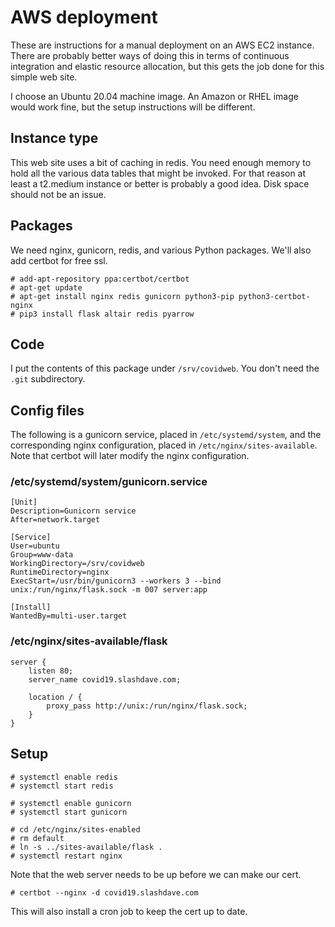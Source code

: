 # AWS deployment

These are instructions for a manual deployment on an AWS EC2 instance. There 
are probably better ways of doing this in terms of continuous integration
and elastic resource allocation, but this gets the job done for this 
simple web site.

I choose an Ubuntu 20.04 machine image. An Amazon or RHEL image would work
fine, but the setup instructions will be different.

## Instance type

This web site uses a bit of caching in redis. You need enough memory
to hold all the various data tables that might be invoked. For that
reason at least a t2.medium instance or better is probably a good idea.
Disk space should not be an issue.

## Packages

We need nginx, gunicorn, redis, and various Python packages. We'll
also add certbot for free ssl.

```
# add-apt-repository ppa:certbot/certbot
# apt-get update
# apt-get install nginx redis gunicorn python3-pip python3-certbot-nginx
# pip3 install flask altair redis pyarrow
```

## Code

I put the contents of this package under ```/srv/covidweb```. You don't
need the ```.git``` subdirectory.

## Config files

The following is a gunicorn service, placed in ```/etc/systemd/system```,
and the corresponding nginx configuration, placed in ```/etc/nginx/sites-available```.
Note that certbot will later modify the nginx configuration.

### /etc/systemd/system/gunicorn.service

```
[Unit]
Description=Gunicorn service
After=network.target

[Service]
User=ubuntu
Group=www-data
WorkingDirectory=/srv/covidweb
RuntimeDirectory=nginx
ExecStart=/usr/bin/gunicorn3 --workers 3 --bind unix:/run/nginx/flask.sock -m 007 server:app

[Install]
WantedBy=multi-user.target
```

### /etc/nginx/sites-available/flask

```
server {
    listen 80;
    server_name covid19.slashdave.com;

    location / {
        proxy_pass http://unix:/run/nginx/flask.sock;
    }
}
```

## Setup


```
# systemctl enable redis
# systemctl start redis
```

```
# systemctl enable gunicorn
# systemctl start gunicorn
```

```
# cd /etc/nginx/sites-enabled
# rm default
# ln -s ../sites-available/flask .
# systemctl restart nginx
```

Note that the web server needs to be up before we can make our cert.

```
# certbot --nginx -d covid19.slashdave.com
```

This will also install a cron job to keep the cert up to date.
